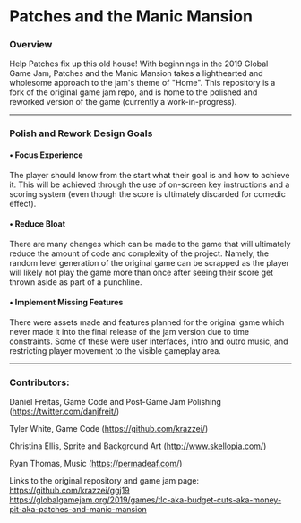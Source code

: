 # Patches and the Manic Mansion

### Overview
  Help Patches fix up this old house! With beginnings in the 2019 Global Game Jam, Patches and the Manic Mansion takes a lighthearted and wholesome approach to the jam's theme of "Home". This repository is a fork of the original game jam repo, and is home to the polished and reworked version of the game (currently a work-in-progress).
  
---
  
### Polish and Rework Design Goals
  #### • Focus Experience
  The player should know from the start what their goal is and how to achieve it. This will be achieved through the use of on-screen key instructions and a scoring system (even though the score is ultimately discarded for comedic effect).

   
  #### • Reduce Bloat
  There are many changes which can be made to the game that will ultimately reduce the amount of code and complexity of the project. Namely, the random level generation of the original game can be scrapped as the player will likely not play the game more than once after seeing their score get thrown aside as part of a punchline.


  #### • Implement Missing Features
  There were assets made and features planned for the original game which never made it into the final release of the jam version due to time constraints. Some of these were user interfaces, intro and outro music, and restricting player movement to the visible gameplay area.
  
---
  
### Contributors:
  
  Daniel Freitas, Game Code and Post-Game Jam Polishing (https://twitter.com/danjfreit/)
  
  Tyler White, Game Code (https://github.com/krazzei/)
  
  Christina Ellis, Sprite and Background Art (http://www.skellopia.com/)
  
  Ryan Thomas, Music (https://permadeaf.com/)
  
  
  Links to the original repository and game jam page:
  https://github.com/krazzei/ggj19
  https://globalgamejam.org/2019/games/tlc-aka-budget-cuts-aka-money-pit-aka-patches-and-manic-mansion
  
